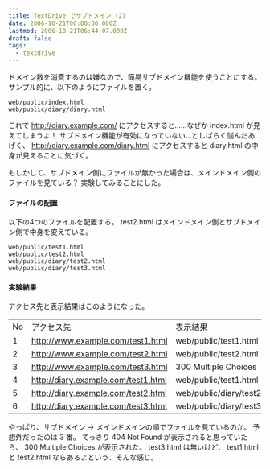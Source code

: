 ```yaml
---
title: TextDrive でサブドメイン (2)
date: 2006-10-21T00:00:00.000Z
lastmod: 2006-10-21T06:44:07.000Z
draft: false
tags:
  - textdrive
---
```


ドメイン数を消費するのは嫌なので、簡易サブドメイン機能を使うことにする。 サンプル的に、以下のようにファイルを置く。

```
web/public/index.html
web/public/diary/diary.html
```

これで <http://diary.example.com/> にアクセスすると……なぜか index.html が見えてしまうよ！ サブドメイン機能が有効になっていない…としばらく悩んだあげく、 <http://diary.example.com/diary.html> にアクセスすると diary.html の中身が見えることに気づく。

もしかして、サブドメイン側にファイルが無かった場合は、メインドメイン側のファイルを見ている？ 実験してみることにした。

#### ファイルの配置

以下の4つのファイルを配置する。 test2.html はメインドメイン側とサブドメイン側で中身を変えている。

```
web/public/test1.html
web/public/test2.html
web/public/diary/test2.html
web/public/diary/test3.html
```

#### 実験結果

アクセス先と表示結果はこのようになった。

|    |                                       |                             |
| -- | ------------------------------------- | --------------------------- |
| No | アクセス先                                 | 表示結果                        |
| 1  | <http://www.example.com/test1.html>   | web/public/test1.html       |
| 2  | <http://www.example.com/test2.html>   | web/public/test2.html       |
| 3  | <http://www.example.com/test3.html>   | 300 Multiple Choices        |
| 4  | <http://diary.example.com/test1.html> | web/public/test1.html       |
| 5  | <http://diary.example.com/test2.html> | web/public/diary/test2.html |
| 6  | <http://diary.example.com/test3.html> | web/public/diary/test3.html |

やっぱり、サブドメイン → メインドメインの順でファイルを見ているのか。 予想外だったのは 3 番。 てっきり 404 Not Found が表示されると思っていたら、 300 Multiple Choices が表示された。 test3.html は無いけど、 test1.html と test2.html ならあるよという、そんな感じ。
